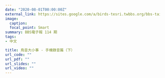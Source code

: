 ```yaml
---
date: "2020-08-01T00:00:00Z"
external_link: https://sites.google.com/a/birds-tesri.twbbs.org/bbs-taiwan/dian-zi-bao114qi
image:
  caption: 
  focal_point: Smart
summary: BBS電子報 114 期
tags:
- 中文

title: 鳥音大小事 - 手機錄音篇（下）
url_code: ""
url_pdf: ""
url_slides: ""
url_video: ""
---
```

